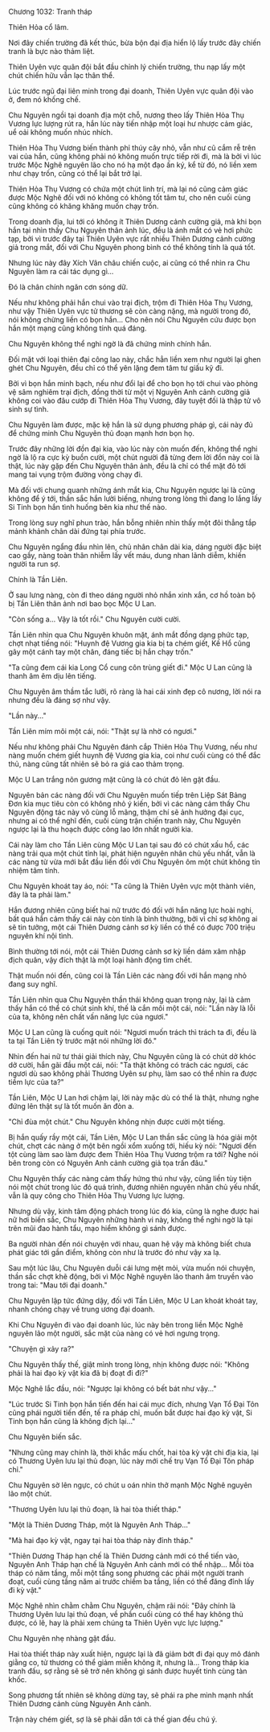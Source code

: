 




Chương 1032: Tranh tháp


Thiên Hỏa cổ lâm.

Nơi đây chiến trường đã kết thúc, bừa bộn đại địa hiển lộ lấy trước đây chiến tranh là bực nào thảm liệt.

Thiên Uyên vực quân đội bắt đầu chỉnh lý chiến trường, thu nạp lấy một chút chiến hữu vẫn lạc thân thể.

Lúc trước ngũ đại liên minh trong đại doanh, Thiên Uyên vực quân đội vào ở, đem nó khống chế.

Chu Nguyên ngồi tại doanh địa một chỗ, nương theo lấy Thiên Hỏa Thụ Vương lực lượng rút ra, hắn lúc này tiến nhập một loại hư nhược cảm giác, uể oải không muốn nhúc nhích.

Thiên Hỏa Thụ Vương biến thành phỉ thúy cây nhỏ, vẫn như cũ cắm rễ trên vai của hắn, cũng không phải nó không muốn trực tiếp rời đi, mà là bởi vì lúc trước Mộc Nghê nguyên lão cho nó hạ một đạo ấn ký, kể từ đó, nó liền xem như chạy trốn, cũng có thể lại bắt trở lại.

Thiên Hỏa Thụ Vương có chứa một chút linh trí, mà lại nó cũng cảm giác được Mộc Nghê đối với nó không có không tốt tâm tư, cho nên cuối cùng cũng không có khăng khăng muốn chạy trốn.

Trong doanh địa, lui tới có không ít Thiên Dương cảnh cường giả, mà khi bọn hắn tại nhìn thấy Chu Nguyên thân ảnh lúc, đều là ánh mắt có vẻ hơi phức tạp, bởi vì trước đây tại Thiên Uyên vực rất nhiều Thiên Dương cảnh cường giả trong mắt, đối với Chu Nguyên phong bình có thể không tính là quá tốt.

Nhưng lúc này đây Xích Vân châu chiến cuộc, ai cũng có thể nhìn ra Chu Nguyên làm ra cái tác dụng gì...

Đó là chân chính ngăn cơn sóng dữ.

Nếu như không phải hắn chui vào trại địch, trộm đi Thiên Hỏa Thụ Vương, như vậy Thiên Uyên vực tử thương sẽ còn càng nặng, mà người trong đó, nói không chừng liền có bọn hắn... Cho nên nói Chu Nguyên cứu được bọn hắn một mạng cũng không tính quá đáng.

Chu Nguyên không thể nghi ngờ là đã chứng minh chính hắn.

Đối mặt với loại thiên đại công lao này, chắc hẳn liền xem như người lại ghen ghét Chu Nguyên, đều chỉ có thể yên lặng đem tâm tư giấu kỹ đi.

Bởi vì bọn hắn minh bạch, nếu như đổi lại để cho bọn họ tới chui vào phòng vệ sâm nghiêm trại địch, đồng thời từ một vị Nguyên Anh cảnh cường giả không coi vào đâu cướp đi Thiên Hỏa Thụ Vương, đây tuyệt đối là thập tử vô sinh sự tình.

Chu Nguyên làm được, mặc kệ hắn là sử dụng phương pháp gì, cái này đủ để chứng minh Chu Nguyên thủ đoạn mạnh hơn bọn họ.

Trước đây những lời đồn đại kia, vào lúc này còn muốn đến, không thể nghi ngờ là lộ ra cực kỳ buồn cười, một chút người đã từng đem lời đồn này coi là thật, lúc này gặp đến Chu Nguyên thân ảnh, đều là chỉ có thể mặt đỏ tới mang tai vụng trộm đường vòng chạy đi.

Mà đối với chung quanh những ánh mắt kia, Chu Nguyên ngược lại là cũng không để ý tới, thần sắc hắn lười biếng, nhưng trong lòng thì đang lo lắng lấy Si Tinh bọn hắn tình huống bên kia như thế nào.

Trong lòng suy nghĩ phun trào, hắn bỗng nhiên nhìn thấy một đôi thẳng tắp mảnh khảnh chân dài đứng tại phía trước.

Chu Nguyên ngẩng đầu nhìn lên, chủ nhân chân dài kia, dáng người đặc biệt cao gầy, nàng toàn thân nhiễm lấy vết máu, dung nhan lãnh diễm, khiến người ta run sợ.

Chính là Tần Liên.

Ở sau lưng nàng, còn đi theo dáng người nhỏ nhắn xinh xắn, cơ hồ toàn bộ bị Tần Liên thân ảnh nơi bao bọc Mộc U Lan.

"Còn sống a... Vậy là tốt rồi." Chu Nguyên cười cười.

Tần Liên nhìn qua Chu Nguyên khuôn mặt, ánh mắt đồng dạng phức tạp, chợt nhạt tiếng nói: "Huynh đệ Vương gia kia bị ta chém giết, Kế Hổ cũng gãy một cánh tay một chân, đáng tiếc bị hắn chạy trốn."

"Ta cũng đem cái kia Long Cổ cung côn trùng giết đi." Mộc U Lan cũng là thanh âm êm dịu lên tiếng.

Chu Nguyên âm thầm tắc lưỡi, rõ ràng là hai cái xinh đẹp cô nương, lời nói ra nhưng đều là đáng sợ như vậy.

"Lần này..."

Tần Liên mím môi một cái, nói: "Thật sự là nhờ có ngươi."

Nếu như không phải Chu Nguyên đánh cắp Thiên Hỏa Thụ Vương, nếu như nàng muốn chém giết huynh đệ Vương gia kia, coi như cuối cùng có thể đắc thủ, nàng cũng tất nhiên sẽ bỏ ra giá cao thảm trọng.

Mộc U Lan trắng nõn gương mặt cũng là có chút đỏ lên gật đầu.

Nguyên bản các nàng đối với Chu Nguyên muốn tiếp trên Liệp Sát Bảng Đơn kia mục tiêu còn có không nhỏ ý kiến, bởi vì các nàng cảm thấy Chu Nguyên động tác này vô cùng lỗ mãng, thậm chí sẽ ảnh hưởng đại cục, nhưng ai có thể nghĩ đến, cuối cùng trận chiến tranh này, Chu Nguyên ngược lại là thu hoạch được công lao lớn nhất người kia.

Cái này làm cho Tần Liên cùng Mộc U Lan tại sau đó có chút xấu hổ, các nàng trải qua một chút tỉnh lại, phát hiện nguyên nhân chủ yếu nhất, vẫn là các nàng từ vừa mới bắt đầu liền đối với Chu Nguyên ôm một chút không tín nhiệm tâm tính.

Chu Nguyên khoát tay áo, nói: "Ta cũng là Thiên Uyên vực một thành viên, đây là ta phải làm."

Hắn đương nhiên cũng biết hai nữ trước đó đối với hắn năng lực hoài nghi, bất quá hắn cảm thấy cái này còn tính là bình thường, bởi vì chỉ sợ không ai sẽ tin tưởng, một cái Thiên Dương cảnh sơ kỳ liền có thể có được 700 triệu nguyên khí nội tình.

Bình thường tới nói, một cái Thiên Dương cảnh sơ kỳ liền dám xâm nhập địch quân, vậy đích thật là một loại hành động tìm chết.

Thật muốn nói đến, cũng coi là Tần Liên các nàng đối với hắn mạng nhỏ đang suy nghĩ.

Tần Liên nhìn qua Chu Nguyên thần thái không quan trọng này, lại là cảm thấy hắn có thể có chút sinh khí, thế là cắn môi một cái, nói: "Lần này là lỗi của ta, không nên chất vấn năng lực của ngươi."

Mộc U Lan cũng là cuống quít nói: "Ngươi muốn trách thì trách ta đi, đều là ta tại Tần Liên tỷ trước mặt nói những lời đó."

Nhìn đến hai nữ tư thái giải thích này, Chu Nguyên cũng là có chút dở khóc dở cười, hắn gãi đầu một cái, nói: "Ta thật không có trách các ngươi, các ngươi dù sao không phải Thương Uyên sư phụ, làm sao có thể nhìn ra được tiềm lực của ta?"

Tần Liên, Mộc U Lan hơi chậm lại, lời này mặc dù có thể là thật, nhưng nghe đứng lên thật sự là tốt muốn ăn đòn a.

"Chỉ đùa một chút." Chu Nguyên không nhịn được cười một tiếng.

Bị hắn quấy rầy một cái, Tần Liên, Mộc U Lan thần sắc cũng là hóa giải một chút, chợt các nàng ở một bên ngồi xổm xuống tới, hiếu kỳ nói: "Ngươi đến tột cùng làm sao làm được đem Thiên Hỏa Thụ Vương trộm ra tới? Nghe nói bên trong còn có Nguyên Anh cảnh cường giả tọa trấn đâu."

Chu Nguyên thấy các nàng cảm thấy hứng thú như vậy, cũng liền tùy tiện nói một chút trong lúc đó quá trình, đương nhiên nguyên nhân chủ yếu nhất, vẫn là quy công cho Thiên Hỏa Thụ Vương lực lượng.

Nhưng dù vậy, kinh tâm động phách trong lúc đó kia, cũng là nghe được hai nữ hơi biến sắc, Chu Nguyên những hành vi này, không thể nghi ngờ là tại trên mũi đao hành tẩu, mạo hiểm không gì sánh được.

Ba người nhàn đến nói chuyện với nhau, quan hệ vậy mà không biết chưa phát giác tới gần điểm, không còn như là trước đó như vậy xa lạ.

Sau một lúc lâu, Chu Nguyên duỗi cái lưng mệt mỏi, vừa muốn nói chuyện, thần sắc chợt khẽ động, bởi vì Mộc Nghê nguyên lão thanh âm truyền vào trong tai: "Mau tới đại doanh."

Chu Nguyên lập tức đứng dậy, đối với Tần Liên, Mộc U Lan khoát khoát tay, nhanh chóng chạy về trung ương đại doanh.

Khi Chu Nguyên đi vào đại doanh lúc, lúc này bên trong liền Mộc Nghê nguyên lão một người, sắc mặt của nàng có vẻ hơi ngưng trọng.

"Chuyện gì xảy ra?"

Chu Nguyên thấy thế, giật mình trong lòng, nhịn không được nói: "Không phải là hai đạo kỳ vật kia đã bị đoạt đi đi?"

Mộc Nghê lắc đầu, nói: "Ngược lại không có bết bát như vậy..."

"Lúc trước Si Tinh bọn hắn tiến đến hai cái mục đích, nhưng Vạn Tổ Đại Tôn cũng phái người tiến đến, tế ra pháp chỉ, muốn bắt được hai đạo kỳ vật, Si Tinh bọn hắn cũng là không địch lại..."

Chu Nguyên biến sắc.

"Nhưng cũng may chính là, thời khắc mấu chốt, hai tòa kỳ vật chi địa kia, lại có Thương Uyên lưu lại thủ đoạn, lúc này mới chế trụ Vạn Tổ Đại Tôn pháp chỉ."

Chu Nguyên sờ lên ngực, có chút u oán nhìn thở mạnh Mộc Nghê nguyên lão một chút.

"Thương Uyên lưu lại thủ đoạn, là hai tòa thiết tháp."

"Một là Thiên Dương Tháp, một là Nguyên Anh Tháp..."

"Mà hai đạo kỳ vật, ngay tại hai tòa tháp này đỉnh tháp."

"Thiên Dương Tháp hạn chế là Thiên Dương cảnh mới có thể tiến vào, Nguyên Anh Tháp hạn chế là Nguyên Anh cảnh mới có thể nhập... Mỗi tòa tháp có năm tầng, mỗi một tầng song phương các phái một người tranh đoạt, cuối cùng tầng năm ai trước chiếm ba tầng, liền có thể đăng đỉnh lấy đi kỳ vật."

Mộc Nghê nhìn chằm chằm Chu Nguyên, chậm rãi nói: "Đây chính là Thương Uyên lưu lại thủ đoạn, về phần cuối cùng có thể hay không thủ được, có lẽ, hay là phải xem chúng ta Thiên Uyên vực lực lượng."

Chu Nguyên nhẹ nhàng gật đầu.

Hai tòa thiết tháp này xuất hiện, ngược lại là đã giảm bớt đi đại quy mô đánh giằng co, tử thương có thể giảm miễn không ít, nhưng là... Trong tháp kia tranh đấu, sợ rằng sẽ sẽ trở nên không gì sánh được huyết tinh cùng tàn khốc.

Song phương tất nhiên sẽ không dừng tay, sẽ phái ra phe mình mạnh nhất Thiên Dương cảnh cùng Nguyên Anh cảnh.

Trận này chém giết, sợ là sẽ phải dẫn tới cả thế gian đều chú ý.




